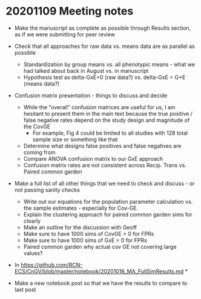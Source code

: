 # 20201109 Meeting notes

* Make the manuscript as complete as possible through Results section, as if we were submitting for peer review

* Check that all approaches for raw data vs. means data are as parallel as possible 
  * Standardization by group means vs. all phenotypic means - what we had talked about back in August vs. in manuscript
  * Hypothesis test as delta-GxE=0 (raw data?) vs. delta-GxE = G+E (means data?)
  
* Confusion matrix presentation - things to discuss and decide
  * While the "overall" confusion matrices are useful for us, I am hesitant to present them in the main text because the true positive / 
  false negative rates depend on the study design and magnitude of the CovGE
    * For example, Fig 4 could be limited to all studies with 128 total sample size or something like that
  * Determine what designs false positives and false negatives are coming from
  * Compare ANOVA confusion matrix to our GxE approach
  * Confusion matrix rates are not consistent across Recip. Trans vs. Paired common garden

* Make a full list of all other things that we need to check and discuss - or not passing sanity checks
  * Write out our equations for the population parameter calculation vs. the sample estimates - especially for Cov-GE.
  * Explain the clustering approach for paired common garden sims for clearly
  * Make an outline for the discussion with Geoff
  * Make sure to have 1000 sims of CovGE = 0 for FPRs
  * Make sure to have 1000 sims of GxE = 0 for FPRs
  * Paired common garden why actual cov GE not covering large values?
  

* In https://github.com/RCN-ECS/CnGV/blob/master/notebook/20201016_MA_FullSimResults.md
  * 
 
  
* Make a new notebook post so that we have the results to compare to last post
  

